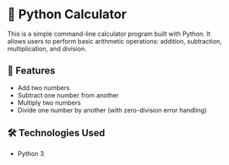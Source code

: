 # 🧮 Python Calculator

This is a simple command-line calculator program built with Python. It allows users to perform basic arithmetic operations: addition, subtraction, multiplication, and division.

## 🚀 Features

- Add two numbers
- Subtract one number from another
- Multiply two numbers
- Divide one number by another (with zero-division error handling)

## 🛠️ Technologies Used

- Python 3
